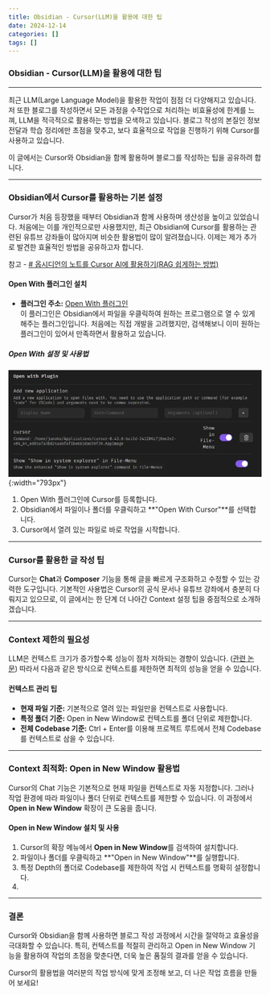 ```yaml
---
title: Obsidian - Cursor(LLM)을 활용에 대한 팁
date: 2024-12-14
categories: []
tags: []
---
```

### Obsidian - Cursor(LLM)을 활용에 대한 팁

---

최근 LLM(Large Language Model)을 활용한 작업이 점점 더 다양해지고 있습니다. 저 또한 블로그를 작성하면서 모든 과정을 수작업으로 처리하는 비효율성에 한계를 느껴, LLM을 적극적으로 활용하는 방법을 모색하고 있습니다. 블로그 작성의 본질인 정보 전달과 학습 정리에만 초점을 맞추고, 보다 효율적으로 작업을 진행하기 위해 Cursor를 사용하고 있습니다.

이 글에서는 Cursor와 Obsidian을 함께 활용하며 블로그를 작성하는 팁을 공유하려 합니다.

---

### Obsidian에서 Cursor를 활용하는 기본 설정

Cursor가 처음 등장했을 때부터 Obsidian과 함께 사용하며 생산성을 높이고 있었습니다. 처음에는 이를 개인적으로만 사용했지만, 최근 Obsidian에 Cursor를 활용하는 관련된 유튜브 강좌들이 많아지며 비슷한 활용법이 많이 알려졌습니다. 이제는 제가 추가로 발견한 효율적인 방법을 공유하고자 합니다.

참고 - [# 옵시디언의 노트를 Cursor AI에 활용하기(RAG 쉽게하는 방법)](https://www.youtube.com/watch?v=60zNMCINesg&t=540s)

#### Open With 플러그인 설치

- **플러그인 주소:** [Open With 플러그인](https://github.com/phibr0/obsidian-open-with)  
    이 플러그인은 Obsidian에서 파일을 우클릭하여 원하는 프로그램으로 열 수 있게 해주는 플러그인입니다. 처음에는 직접 개발을 고려했지만, 검색해보니 이미 원하는 플러그인이 있어서 만족하면서 활용하고 있습니다.

##### Open With 설정 및 사용법

![](assets/img/pasted-image-20241214214605.webp){:width="793px"}

1. Open With 플러그인에 Cursor를 등록합니다.
2. Obsidian에서 파일이나 폴더를 우클릭하고 **"Open With Cursor"**를 선택합니다.
3. Cursor에서 열려 있는 파일로 바로 작업을 시작합니다.

---

### Cursor를 활용한 글 작성 팁

Cursor는 **Chat**과 **Composer** 기능을 통해 글을 빠르게 구조화하고 수정할 수 있는 강력한 도구입니다. 기본적인 사용법은 Cursor의 공식 문서나 유튜브 강좌에서 충분히 다뤄지고 있으므로, 이 글에서는 한 단계 더 나아간 Context 설정 팁을 중점적으로 소개하겠습니다.

---

### Context 제한의 필요성

LLM은 컨텍스트 크기가 증가할수록 성능이 점차 저하되는 경향이 있습니다. ([관련 논문](https://arxiv.org/html/2406.10149v1)) 따라서 다음과 같은 방식으로 컨텍스트를 제한하면 최적의 성능을 얻을 수 있습니다.

#### 컨텍스트 관리 팁

- **현재 파일 기준:** 기본적으로 열려 있는 파일만을 컨텍스트로 사용합니다.
- **특정 폴더 기준:** Open in New Window로 컨텍스트를 폴더 단위로 제한합니다.
- **전체 Codebase 기준:** Ctrl + Enter를 이용해 프로젝트 루트에서 전체 Codebase를 컨텍스트로 삼을 수 있습니다.

---

### Context 최적화: Open in New Window 활용법

Cursor의 Chat 기능은 기본적으로 현재 파일을 컨텍스트로 자동 지정합니다. 그러나 작업 환경에 따라 파일이나 폴더 단위로 컨텍스트를 제한할 수 있습니다. 이 과정에서 **Open in New Window** 확장이 큰 도움을 줍니다.

#### Open in New Window 설치 및 사용

1. Cursor의 확장 메뉴에서 **Open in New Window**를 검색하여 설치합니다.
2. 파일이나 폴더를 우클릭하고 **"Open in New Window"**를 실행합니다.
3. 특정 Depth의 폴더로 Codebase를 제한하여 작업 시 컨텍스트를 명확히 설정합니다.
4. 
---

### 결론

Cursor와 Obsidian을 함께 사용하면 블로그 작성 과정에서 시간을 절약하고 효율성을 극대화할 수 있습니다. 특히, 컨텍스트를 적절히 관리하고 Open in New Window 기능을 활용하여 작업의 초점을 맞춘다면, 더욱 높은 품질의 결과를 얻을 수 있습니다.

Cursor의 활용법을 여러분의 작업 방식에 맞게 조정해 보고, 더 나은 작업 흐름을 만들어 보세요!